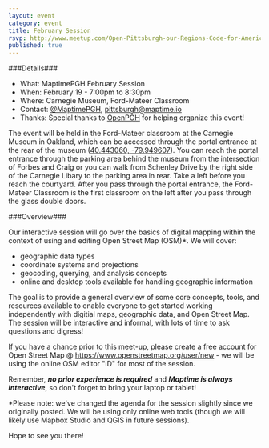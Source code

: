 ```yaml
---
layout: event
category: event
title: February Session
rsvp: http://www.meetup.com/Open-Pittsburgh-our-Regions-Code-for-America-Brigade/events/220260137/
published: true
---
```

###Details###

- What:     MaptimePGH February Session
- When:     February 19 - 7:00pm to 8:30pm
- Where:    Carnegie Museum, Ford-Mateer Classroom 
- Contact:  [@MaptimePGH](http://twitter.com/maptimePGH), pittsburgh@maptime.io
- Thanks:   Special thanks to [OpenPGH](http://www.meetup.com/Open-Pittsburgh-our-Regions-Code-for-America-Brigade/) for helping organize this event!

The event will be held in the Ford-Mateer classroom at the Carnegie Museum in Oakland, which can be accessed through the portal entrance at the rear of the museum ([40.443060, -79.949607](https://www.google.com/maps/place/40%C2%B026%2735.0%22N+79%C2%B056%2758.6%22W/@40.44306,-79.949607,18z/data=!4m2!3m1!1s0x0:0x0)). You can reach the portal entrance through the parking area behind the museum from the intersection of Forbes and Craig or you can walk from Schenley Drive by the right side of the Carnegie Libary to the parking area in rear.  Take a left before you reach the courtyard. After you pass through the portal entrance, the Ford-Mateer Classroom is the first classroom on the left after you pass through the glass double doors.

###Overview###

Our interactive session will go over the basics of digital mapping within the context of using and editing Open Street Map (OSM)*. We will cover:

- geographic data types
- coordinate systems and projections 
- geocoding, querying, and analysis concepts
- online and desktop tools available for handling geographic information

The goal is to provide a general overview of some core concepts, tools, and resources available to enable everyone to get started working independently with digitial maps, geographic data, and Open Street Map. The session will be interactive and informal, with lots of time to ask questions and digress!

If you have a chance prior to this meet-up, please create a free account for Open Street Map @ https://www.openstreetmap.org/user/new - we will be using the online OSM editor "iD" for most of the session.

Remember, ***no prior experience is required*** and ***Maptime is always interactive***, so don't forget to bring your laptop or tablet! 

*Please note: we've changed the agenda for the session slightly since we originally posted. We will be using only online web tools (though we will likely use Mapbox Studio and QGIS in future sessions). 

Hope to see you there!
